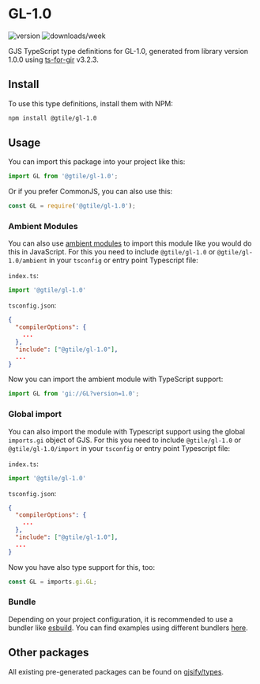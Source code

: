 
# GL-1.0

![version](https://img.shields.io/npm/v/@gtile/gl-1.0)
![downloads/week](https://img.shields.io/npm/dw/@gtile/gl-1.0)


GJS TypeScript type definitions for GL-1.0, generated from library version 1.0.0 using [ts-for-gir](https://github.com/gjsify/ts-for-gir) v3.2.3.


## Install

To use this type definitions, install them with NPM:
```bash
npm install @gtile/gl-1.0
```

## Usage

You can import this package into your project like this:
```ts
import GL from '@gtile/gl-1.0';
```

Or if you prefer CommonJS, you can also use this:
```ts
const GL = require('@gtile/gl-1.0');
```

### Ambient Modules

You can also use [ambient modules](https://github.com/gjsify/ts-for-gir/tree/main/packages/cli#ambient-modules) to import this module like you would do this in JavaScript.
For this you need to include `@gtile/gl-1.0` or `@gtile/gl-1.0/ambient` in your `tsconfig` or entry point Typescript file:

`index.ts`:
```ts
import '@gtile/gl-1.0'
```

`tsconfig.json`:
```json
{
  "compilerOptions": {
    ...
  },
  "include": ["@gtile/gl-1.0"],
  ...
}
```

Now you can import the ambient module with TypeScript support: 

```ts
import GL from 'gi://GL?version=1.0';
```

### Global import

You can also import the module with Typescript support using the global `imports.gi` object of GJS.
For this you need to include `@gtile/gl-1.0` or `@gtile/gl-1.0/import` in your `tsconfig` or entry point Typescript file:

`index.ts`:
```ts
import '@gtile/gl-1.0'
```

`tsconfig.json`:
```json
{
  "compilerOptions": {
    ...
  },
  "include": ["@gtile/gl-1.0"],
  ...
}
```

Now you have also type support for this, too:

```ts
const GL = imports.gi.GL;
```

### Bundle

Depending on your project configuration, it is recommended to use a bundler like [esbuild](https://esbuild.github.io/). You can find examples using different bundlers [here](https://github.com/gjsify/ts-for-gir/tree/main/examples).

## Other packages

All existing pre-generated packages can be found on [gjsify/types](https://github.com/gjsify/types).

